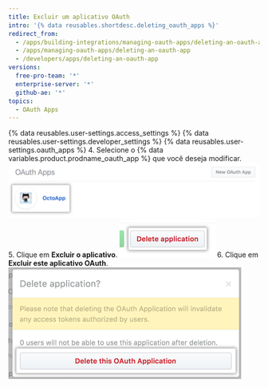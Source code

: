 ```yaml
---
title: Excluir um aplicativo OAuth
intro: '{% data reusables.shortdesc.deleting_oauth_apps %}'
redirect_from:
  - /apps/building-integrations/managing-oauth-apps/deleting-an-oauth-app/
  - /apps/managing-oauth-apps/deleting-an-oauth-app
  - /developers/apps/deleting-an-oauth-app
versions:
  free-pro-team: '*'
  enterprise-server: '*'
  github-ae: '*'
topics:
  - OAuth Apps
---
```

{% data reusables.user-settings.access_settings %}
{% data reusables.user-settings.developer_settings %}
{% data reusables.user-settings.oauth_apps %}
4. Selecione o {% data variables.product.prodname_oauth_app %} que você deseja modificar. ![Seleção de aplicativo](/assets/images/oauth-apps/oauth_apps_choose_app_post2dot12.png)
5. Clique em **Excluir o aplicativo**. ![Botão para excluir o aplicativo](/assets/images/oauth-apps/oauth_apps_delete_application.png)
6. Clique em **Excluir este aplicativo OAuth**. ![Botão para confirmar a exclusão](/assets/images/oauth-apps/oauth_apps_delete_confirm.png)
